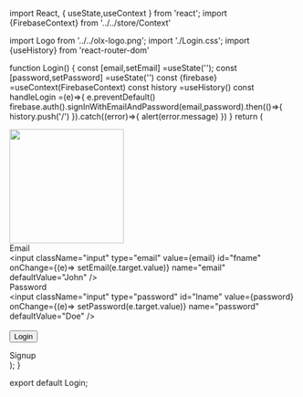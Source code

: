 import React, { useState,useContext } from 'react';
import {FirebaseContext} from '../../store/Context'

import Logo from '../../olx-logo.png';
import './Login.css';
import {useHistory} from 'react-router-dom'

function Login() {
  const [email,setEmail] =useState('');
  const [password,setPassword] =useState('')
  const {firebase} =useContext(FirebaseContext)
  const history =useHistory()
  const handleLogin =(e)=>{
    e.preventDefault()
    firebase.auth().signInWithEmailAndPassword(email,password).then(()=>{
      history.push('/')
    }).catch((error)=>{
      alert(error.message)
    })
  }
  return (
    <div>
      <div className="loginParentDiv">
        <img width="200px" height="200px" src={Logo}></img>
        <form onSubmit={handleLogin}>
          <label htmlFor="fname">Email</label>
          <br />
          <input
            className="input"
            type="email"
            value={email}
            id="fname"
            onChange={(e)=> setEmail(e.target.value)}
            name="email"
            defaultValue="John"
          />
          <br />
          <label htmlFor="lname">Password</label>
          <br />
          <input
            className="input"
            type="password"
            id="lname"
            value={password}
            onChange={(e)=> setPassword(e.target.value)}
            name="password"
            defaultValue="Doe"
          />
          <br />
          <br />
          <button>Login</button>
        </form>
        <a>Signup</a>
      </div>
    </div>
  );
}

export default Login;
